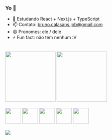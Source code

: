 ### Yo 👋

- 🌱 Estudando React + Next.js + TypeScript
- 📫 Contato: bruno.calasans.job@gmail.com
- 😄 Pronomes: ele / dele
- ⚡ Fun fact: não tem nenhum :V

 <br>
 
<div>
  
  <img height='160' src='https://github-readme-stats.vercel.app/api?username=bruno-calasans&show_icons=true&theme=radical'/>
  <img height='160' src='https://github-readme-stats.vercel.app/api/top-langs/?username=bruno-calasans&layout=compact&theme=cobalt&hide=rich%20text%20format'/>
  
<div/>
  
 <br>
  
<div> 
  
  <img height='50' src="https://cdn.jsdelivr.net/gh/devicons/devicon/icons/html5/html5-original.svg" />     
  <img height='50' src="https://cdn.jsdelivr.net/gh/devicons/devicon/icons/css3/css3-original.svg" />       
  <img height='50' src="https://cdn.jsdelivr.net/gh/devicons/devicon/icons/javascript/javascript-original.svg" />
  <img height='50' src="https://cdn.jsdelivr.net/gh/devicons/devicon/icons/typescript/typescript-original.svg" />
  <img height='50' src="https://cdn.jsdelivr.net/gh/devicons/devicon/icons/react/react-original.svg" />
              
<div/>
 
<br>
 
 <div>
   <a href='#'><img src='https://img.shields.io/badge/Discord-7289DA?style=for-the-badge&logo=discord&logoColor=white'/><a/>
 <div/>

